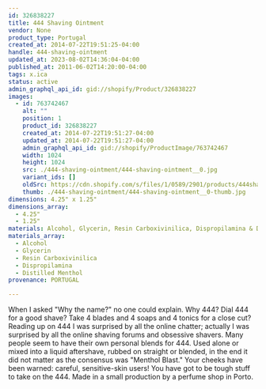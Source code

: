 ```yaml
---
id: 326838227
title: 444 Shaving Ointment
vendor: None
product_type: Portugal
created_at: 2014-07-22T19:51:25-04:00
handle: 444-shaving-ointment
updated_at: 2023-08-02T14:36:04-04:00
published_at: 2011-06-02T14:20:00-04:00
tags: x.ica
status: active
admin_graphql_api_id: gid://shopify/Product/326838227
images:
  - id: 763742467
    alt: ""
    position: 1
    product_id: 326838227
    created_at: 2014-07-22T19:51:27-04:00
    updated_at: 2014-07-22T19:51:27-04:00
    admin_graphql_api_id: gid://shopify/ProductImage/763742467
    width: 1024
    height: 1024
    src: ./444-shaving-ointment/444-shaving-ointment__0.jpg
    variant_ids: []
    oldSrc: https://cdn.shopify.com/s/files/1/0589/2901/products/444shavingcream-mix.jpeg?v=1406073087
    thumb: ./444-shaving-ointment/444-shaving-ointment__0-thumb.jpg
dimensions: 4.25" x 1.25"
dimensions_array:
  - 4.25"
  - 1.25"
materials: Alcohol, Glycerin, Resin Carboxivinilica, Dispropilamina & Distilled Menthol
materials_array:
  - Alcohol
  - Glycerin
  - Resin Carboxivinilica
  - Dispropilamina
  - Distilled Menthol
provenance: PORTUGAL

---
```


When I asked "Why the name?" no one could explain. Why 444? Dial 444 for a good shave? Take 4 blades and 4 soaps and 4 tonics for a close cut? Reading up on 444 I was surprised by all the online chatter; actually I was surprised by all the online shaving forums and obsessive shavers. Many people seem to have their own personal blends for 444. Used alone or mixed into a liquid aftershave, rubbed on straight or blended, in the end it did not matter as the consensus was "Menthol Blast." Your cheeks have been warned: careful, sensitive-skin users! You have got to be tough stuff to take on the 444. Made in a small production by a perfume shop in Porto.